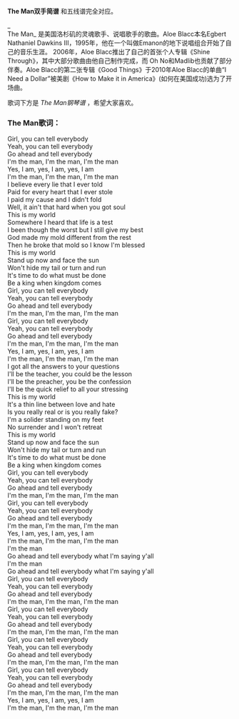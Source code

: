 

**The Man双手简谱** 和五线谱完全对应。

_  
The Man_ 是美国洛杉矶的灵魂歌手、说唱歌手的歌曲。Aloe Blacc本名Egbert Nathaniel Dawkins
III，1995年，他在一个叫做Emanon的地下说唱组合开始了自己的音乐生涯。 2006年，Aloe Blacc推出了自己的首张个人专辑《Shine
Through》，其中大部分歌曲由他自己制作完成，而 Oh No和Madlib也贡献了部分伴奏。Aloe Blacc的第二张专辑《Good
Things》于2010年Aloe Blacc的单曲“I Need a Dollar”被美剧《How to Make it in
America》(如何在美国成功)选为了开场曲。

  
歌词下方是 _The Man钢琴谱_ ，希望大家喜欢。

### The Man歌词：

Girl, you can tell everybody  
Yeah, you can tell everybody  
Go ahead and tell everybody  
I'm the man, I'm the man, I'm the man  
Yes, I am, yes, I am, yes, I am  
I'm the man, I'm the man, I'm the man  
I believe every lie that I ever told  
Paid for every heart that I ever stole  
I paid my cause and I didn't fold  
Well, it ain't that hard when you got soul  
This is my world  
Somewhere I heard that life is a test  
I been though the worst but I still give my best  
God made my mold different from the rest  
Then he broke that mold so I know I'm blessed  
This is my world  
Stand up now and face the sun  
Won't hide my tail or turn and run  
It's time to do what must be done  
Be a king when kingdom comes  
Girl, you can tell everybody  
Yeah, you can tell everybody  
Go ahead and tell everybody  
I'm the man, I'm the man, I'm the man  
Girl, you can tell everybody  
Yeah, you can tell everybody  
Go ahead and tell everybody  
I'm the man, I'm the man, I'm the man  
Yes, I am, yes, I am, yes, I am  
I'm the man, I'm the man, I'm the man  
I got all the answers to your questions  
I'll be the teacher, you could be the lesson  
I'll be the preacher, you be the confession  
I'll be the quick relief to all your stressing  
This is my world  
It's a thin line between love and hate  
Is you really real or is you really fake?  
I'm a solider standing on my feet  
No surrender and I won't retreat  
This is my world  
Stand up now and face the sun  
Won't hide my tail or turn and run  
It's time to do what must be done  
Be a king when kingdom comes  
Girl, you can tell everybody  
Yeah, you can tell everybody  
Go ahead and tell everybody  
I'm the man, I'm the man, I'm the man  
Girl, you can tell everybody  
Yeah, you can tell everybody  
Go ahead and tell everybody  
I'm the man, I'm the man, I'm the man  
Yes, I am, yes, I am, yes, I am  
I'm the man, I'm the man, I'm the man  
I'm the man  
Go ahead and tell everybody what I'm saying y'all  
I'm the man  
Go ahead and tell everybody what I'm saying y'all  
Girl, you can tell everybody  
Yeah, you can tell everybody  
Go ahead and tell everybody  
I'm the man, I'm the man, I'm the man  
Girl, you can tell everybody  
Yeah, you can tell everybody  
Go ahead and tell everybody  
I'm the man, I'm the man, I'm the man  
Girl, you can tell everybody  
Yeah, you can tell everybody  
Go ahead and tell everybody  
I'm the man, I'm the man, I'm the man  
Girl, you can tell everybody  
Yeah, you can tell everybody  
Go ahead and tell everybody  
I'm the man, I'm the man, I'm the man  
Yes, I am, yes, I am, yes, I am  
I'm the man, I'm the man, I'm the man

